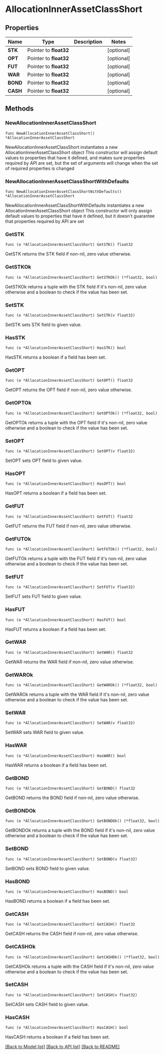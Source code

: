 # AllocationInnerAssetClassShort

## Properties

Name | Type | Description | Notes
------------ | ------------- | ------------- | -------------
**STK** | Pointer to **float32** |  | [optional] 
**OPT** | Pointer to **float32** |  | [optional] 
**FUT** | Pointer to **float32** |  | [optional] 
**WAR** | Pointer to **float32** |  | [optional] 
**BOND** | Pointer to **float32** |  | [optional] 
**CASH** | Pointer to **float32** |  | [optional] 

## Methods

### NewAllocationInnerAssetClassShort

`func NewAllocationInnerAssetClassShort() *AllocationInnerAssetClassShort`

NewAllocationInnerAssetClassShort instantiates a new AllocationInnerAssetClassShort object
This constructor will assign default values to properties that have it defined,
and makes sure properties required by API are set, but the set of arguments
will change when the set of required properties is changed

### NewAllocationInnerAssetClassShortWithDefaults

`func NewAllocationInnerAssetClassShortWithDefaults() *AllocationInnerAssetClassShort`

NewAllocationInnerAssetClassShortWithDefaults instantiates a new AllocationInnerAssetClassShort object
This constructor will only assign default values to properties that have it defined,
but it doesn't guarantee that properties required by API are set

### GetSTK

`func (o *AllocationInnerAssetClassShort) GetSTK() float32`

GetSTK returns the STK field if non-nil, zero value otherwise.

### GetSTKOk

`func (o *AllocationInnerAssetClassShort) GetSTKOk() (*float32, bool)`

GetSTKOk returns a tuple with the STK field if it's non-nil, zero value otherwise
and a boolean to check if the value has been set.

### SetSTK

`func (o *AllocationInnerAssetClassShort) SetSTK(v float32)`

SetSTK sets STK field to given value.

### HasSTK

`func (o *AllocationInnerAssetClassShort) HasSTK() bool`

HasSTK returns a boolean if a field has been set.

### GetOPT

`func (o *AllocationInnerAssetClassShort) GetOPT() float32`

GetOPT returns the OPT field if non-nil, zero value otherwise.

### GetOPTOk

`func (o *AllocationInnerAssetClassShort) GetOPTOk() (*float32, bool)`

GetOPTOk returns a tuple with the OPT field if it's non-nil, zero value otherwise
and a boolean to check if the value has been set.

### SetOPT

`func (o *AllocationInnerAssetClassShort) SetOPT(v float32)`

SetOPT sets OPT field to given value.

### HasOPT

`func (o *AllocationInnerAssetClassShort) HasOPT() bool`

HasOPT returns a boolean if a field has been set.

### GetFUT

`func (o *AllocationInnerAssetClassShort) GetFUT() float32`

GetFUT returns the FUT field if non-nil, zero value otherwise.

### GetFUTOk

`func (o *AllocationInnerAssetClassShort) GetFUTOk() (*float32, bool)`

GetFUTOk returns a tuple with the FUT field if it's non-nil, zero value otherwise
and a boolean to check if the value has been set.

### SetFUT

`func (o *AllocationInnerAssetClassShort) SetFUT(v float32)`

SetFUT sets FUT field to given value.

### HasFUT

`func (o *AllocationInnerAssetClassShort) HasFUT() bool`

HasFUT returns a boolean if a field has been set.

### GetWAR

`func (o *AllocationInnerAssetClassShort) GetWAR() float32`

GetWAR returns the WAR field if non-nil, zero value otherwise.

### GetWAROk

`func (o *AllocationInnerAssetClassShort) GetWAROk() (*float32, bool)`

GetWAROk returns a tuple with the WAR field if it's non-nil, zero value otherwise
and a boolean to check if the value has been set.

### SetWAR

`func (o *AllocationInnerAssetClassShort) SetWAR(v float32)`

SetWAR sets WAR field to given value.

### HasWAR

`func (o *AllocationInnerAssetClassShort) HasWAR() bool`

HasWAR returns a boolean if a field has been set.

### GetBOND

`func (o *AllocationInnerAssetClassShort) GetBOND() float32`

GetBOND returns the BOND field if non-nil, zero value otherwise.

### GetBONDOk

`func (o *AllocationInnerAssetClassShort) GetBONDOk() (*float32, bool)`

GetBONDOk returns a tuple with the BOND field if it's non-nil, zero value otherwise
and a boolean to check if the value has been set.

### SetBOND

`func (o *AllocationInnerAssetClassShort) SetBOND(v float32)`

SetBOND sets BOND field to given value.

### HasBOND

`func (o *AllocationInnerAssetClassShort) HasBOND() bool`

HasBOND returns a boolean if a field has been set.

### GetCASH

`func (o *AllocationInnerAssetClassShort) GetCASH() float32`

GetCASH returns the CASH field if non-nil, zero value otherwise.

### GetCASHOk

`func (o *AllocationInnerAssetClassShort) GetCASHOk() (*float32, bool)`

GetCASHOk returns a tuple with the CASH field if it's non-nil, zero value otherwise
and a boolean to check if the value has been set.

### SetCASH

`func (o *AllocationInnerAssetClassShort) SetCASH(v float32)`

SetCASH sets CASH field to given value.

### HasCASH

`func (o *AllocationInnerAssetClassShort) HasCASH() bool`

HasCASH returns a boolean if a field has been set.


[[Back to Model list]](../README.md#documentation-for-models) [[Back to API list]](../README.md#documentation-for-api-endpoints) [[Back to README]](../README.md)


